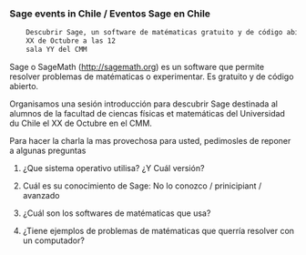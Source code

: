 

### Sage events in Chile / Eventos Sage en Chile


```txt
    Descubrir Sage, un software de matématicas gratuito y de código abierto
    XX de Octubre a las 12
    sala YY del CMM
```
Sage o SageMath (<a class="http" href="http://sagemath.org">http://sagemath.org</a>) es un software que permite resolver problemas de matématicas o experimentar. Es gratuito y de código abierto. 

Organisamos una sesión introducción para descubrir Sage destinada al alumnos de la facultad de ciencas físicas et matemáticas del Universidad du Chile el XX de Octubre en el CMM. 

Para hacer la charla la mas provechosa para usted, pedimosles de reponer a algunas preguntas 

1. ¿Que sistema operativo utilisa? ¿Y Cuál versión? 

2. Cuál es su conocimiento de Sage: No lo conozco / prinicipiant / avanzado 

2. ¿Cuál son los softwares de matématicas que usa? 

3. ¿Tiene ejemplos de problemas de matématicas que querría resolver con un computador? 
